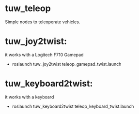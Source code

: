 # tuw_teleop
Simple nodes to teleoperate vehicles. 

# tuw_joy2twist: 
it works with a Logitech F710 Gamepad 
- roslaunch tuw_joy2twist teleop_gamepad_twist.launch 

# tuw_keyboard2twist: 
it works with a keyboard 
- roslaunch tuw_keyboard2twist teleop_keyboard_twist.launch 
